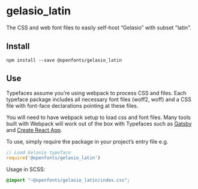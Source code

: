 
# gelasio_latin

The CSS and web font files to easily self-host “Gelasio” with subset "latin".

## Install

`npm install --save @openfonts/gelasio_latin`

## Use

Typefaces assume you’re using webpack to process CSS and files. Each typeface
package includes all necessary font files (woff2, woff) and a CSS file with
font-face declarations pointing at these files.

You will need to have webpack setup to load css and font files. Many tools built
with Webpack will work out of the box with Typefaces such as [Gatsby](https://github.com/gatsbyjs/gatsby)
and [Create React App](https://github.com/facebookincubator/create-react-app).

To use, simply require the package in your project’s entry file e.g.

```javascript
// Load Gelasio typeface
require('@openfonts/gelasio_latin')
```

Usage in SCSS:
```scss
@import "~@openfonts/gelasio_latin/index.css";
```
